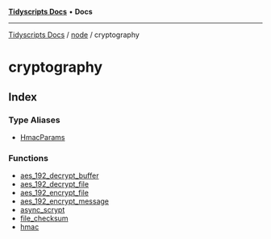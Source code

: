 [**Tidyscripts Docs**](../../../../README.md) • **Docs**

***

[Tidyscripts Docs](../../../../globals.md) / [node](../../README.md) / cryptography

# cryptography

## Index

### Type Aliases

- [HmacParams](type-aliases/HmacParams.md)

### Functions

- [aes\_192\_decrypt\_buffer](functions/aes_192_decrypt_buffer.md)
- [aes\_192\_decrypt\_file](functions/aes_192_decrypt_file.md)
- [aes\_192\_encrypt\_file](functions/aes_192_encrypt_file.md)
- [aes\_192\_encrypt\_message](functions/aes_192_encrypt_message.md)
- [async\_scrypt](functions/async_scrypt.md)
- [file\_checksum](functions/file_checksum.md)
- [hmac](functions/hmac.md)
